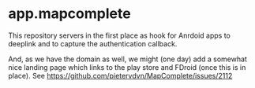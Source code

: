 # app.mapcomplete

This repository servers in the first place as hook for Anrdoid apps to deeplink and to capture the authentication callback.

And, as we have the domain as well, we might (one day) add a somewhat nice landing page which links to the play store and FDroid (once this is in place). See https://github.com/pietervdvn/MapComplete/issues/2112
